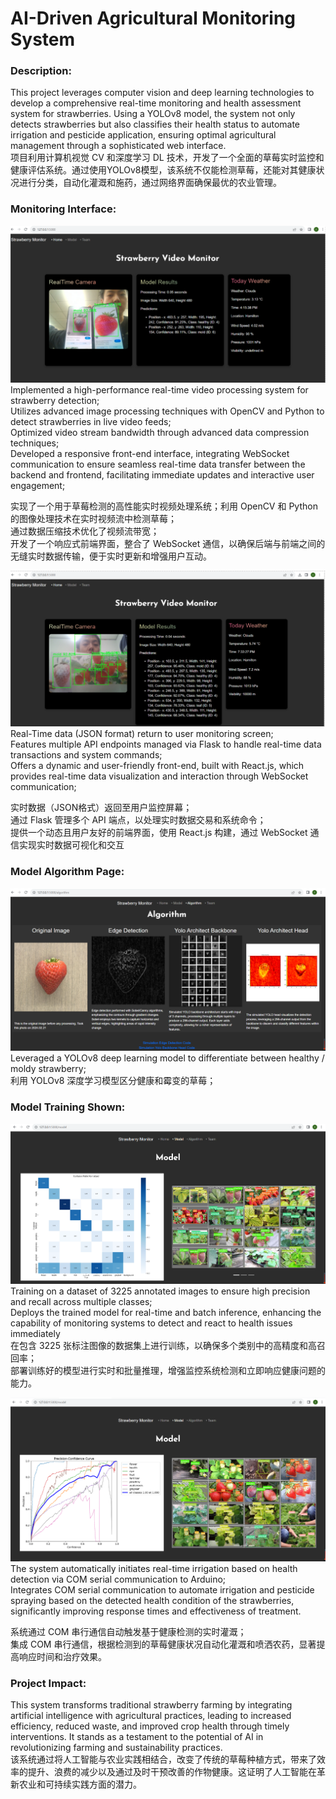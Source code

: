 # AI-Driven Agricultural Monitoring System

### Description:

This project leverages computer vision and deep learning technologies to develop a comprehensive real-time monitoring and health assessment system for strawberries. Using a YOLOv8 model, the system not only detects strawberries but also classifies their health status to automate irrigation and pesticide application, ensuring optimal agricultural management through a sophisticated web interface.<br>
项目利用计算机视觉 CV 和深度学习 DL 技术，开发了一个全面的草莓实时监控和健康评估系统。通过使用YOLOv8模型，该系统不仅能检测草莓，还能对其健康状况进行分类，自动化灌溉和施药，通过网络界面确保最优的农业管理。

### Monitoring Interface:

![image1 description](md_Image/Image5.PNG)
Implemented a high-performance real-time video processing system for strawberry detection;<br>
Utilizes advanced image processing techniques with OpenCV and Python to detect strawberries in live video feeds;<br>
Optimized video stream bandwidth through advanced data compression techniques;<br>
Developed a responsive front-end interface, integrating WebSocket communication to ensure seamless real-time data transfer between the backend and frontend, facilitating immediate updates and interactive user engagement;<br>

实现了一个用于草莓检测的高性能实时视频处理系统；利用 OpenCV 和 Python 的图像处理技术在实时视频流中检测草莓；<br>
通过数据压缩技术优化了视频流带宽；<br>
开发了一个响应式前端界面，整合了 WebSocket 通信，以确保后端与前端之间的无缝实时数据传输，便于实时更新和增强用户互动。

![image1 description](md_Image/Image6.PNG)
Real-Time data (JSON format) return to user monitoring screen;<br>
Features multiple API endpoints managed via Flask to handle real-time data transactions and system commands;<br>
Offers a dynamic and user-friendly front-end, built with React.js, which provides real-time data visualization and interaction through WebSocket communication;<br>

实时数据（JSON格式）返回至用户监控屏幕；<br>
通过 Flask 管理多个 API 端点，以处理实时数据交易和系统命令；<br>
提供一个动态且用户友好的前端界面，使用 React.js 构建，通过 WebSocket 通信实现实时数据可视化和交互

### Model Algorithm Page:

![image1 description](md_Image/Image4.PNG)
Leveraged a YOLOv8 deep learning model to differentiate between healthy / moldy strawberry;<br>
利用 YOLOv8 深度学习模型区分健康和霉变的草莓；

### Model Training Shown:

![image1 description](md_Image/Image2.PNG)
Training on a dataset of 3225 annotated images to ensure high precision and recall across multiple classes;<br>
Deploys the trained model for real-time and batch inference, enhancing the capability of monitoring systems to detect and react to health issues immediately<br>
在包含 3225 张标注图像的数据集上进行训练，以确保多个类别中的高精度和高召回率；<br>
部署训练好的模型进行实时和批量推理，增强监控系统检测和立即响应健康问题的能力。

![image1 description](md_Image/Image3.PNG)
The system automatically initiates real-time irrigation based on health detection via COM serial communication to Arduino;<br>
Integrates COM serial communication to automate irrigation and pesticide spraying based on the detected health condition of the strawberries, significantly improving response times and effectiveness of treatment.<br>

系统通过 COM 串行通信自动触发基于健康检测的实时灌溉；<br>
集成 COM 串行通信，根据检测到的草莓健康状况自动化灌溉和喷洒农药，显著提高响应时间和治疗效果。

### Project Impact:

This system transforms traditional strawberry farming by integrating artificial intelligence with agricultural practices, leading to increased efficiency, reduced waste, and improved crop health through timely interventions. It stands as a testament to the potential of AI in revolutionizing farming and sustainability practices.<br>
该系统通过将人工智能与农业实践相结合，改变了传统的草莓种植方式，带来了效率的提升、浪费的减少以及通过及时干预改善的作物健康。这证明了人工智能在革新农业和可持续实践方面的潜力。
